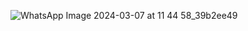 ![WhatsApp Image 2024-03-07 at 11 44 58_39b2ee49](https://github.com/gajender09/coffee-shop/assets/90421243/74a356a1-cc09-43e1-82ce-6a00c4a7c476)
